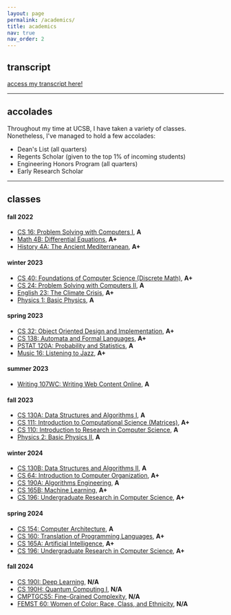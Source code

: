 ```yaml
---
layout: page
permalink: /academics/
title: academics
nav: true
nav_order: 2
---
```

## transcript
[access my transcript here!](/assets/pdf/wcorcoran-transcript-7.5.pdf)

---

## accolades
Throughout my time at UCSB, I have taken a variety of classes. Nonetheless, I've managed to hold a few accolades:
- Dean's List (all quarters)
- Regents Scholar (given to the top 1% of incoming students)
- Engineering Honors Program (all quarters)
- Early Research Scholar

---

## classes
#### **fall 2022**
- [CS 16: Problem Solving with Computers I](https://ucsb-cs16.github.io/), **A**
- [Math 4B: Differential Equations](https://www.math.ucsb.edu/sites/default/files/sitefiles/undergraduate/Outlines/MATH%204B%20Outline.pdf), **A+**
- [History 4A: The Ancient Mediterranean](https://www.history.ucsb.edu/course/the-ancient-mediterranean/), **A+**

#### **winter 2023**
- [CS 40: Foundations of Computer Science (Discrete Math)](https://sites.cs.ucsb.edu/~cappello/240Z/), **A+**
- [CS 24: Problem Solving with Computers II](https://ucsb-cs24.github.io/), **A**
- [English 23: The Climate Crisis](https://hiltner.english.ucsb.edu/index.php/syllabus/), **A+**
- [Physics 1: Basic Physics](https://my.sa.ucsb.edu/catalog/Current/CollegesDepartments/ls-intro/phys.aspx?DeptTab=Courses), **A**

#### **spring 2023**
- [CS 32: Object Oriented Design and Implementation](https://ucsb-cs32.github.io/), **A+**
- [CS 138: Automata and Formal Languages](https://cs.ucsb.edu/education/courses/course-descriptions/automata-and-formal-languages), **A+**
- [PSTAT 120A: Probability and Statistics](https://pstat120a.github.io/), **A**
- [Music 16: Listening to Jazz](https://my.sa.ucsb.edu/catalog/Current/collegesdepartments/ls-intro/music.aspx?DeptTab=Courses), **A+**

#### **summer 2023**
- [Writing 107WC: Writing Web Content Online](https://my.sa.ucsb.edu/catalog/current/CollegesDepartments/ls-intro/writ.aspx?DeptTab=Courses), **A**

#### **fall 2023**
- [CS 130A: Data Structures and Algorithms I](https://sites.cs.ucsb.edu/~vigoda/130A-Fall23/index.html), **A**
- [CS 111: Introduction to Computational Science (Matrices)](https://ucsb-cs111.github.io/), **A+**
- [CS 110: Introduction to Research in Computer Science](https://ersp.cs.ucsb.edu/), **A**
- [Physics 2: Basic Physics II](https://my.sa.ucsb.edu/catalog/Current/CollegesDepartments/ls-intro/phys.aspx?DeptTab=Courses), **A**

#### **winter 2024**
- [CS 130B: Data Structures and Algorithms II](https://sites.cs.ucsb.edu/~vigoda/130B-Winter24/index.html), **A**
- [CS 64: Introduction to Computer Organization](https://cs.ucsb.edu/education/courses/course-descriptions/computer-organization-and-logic-design), **A+**
- [CS 190A: Algorithms Engineering](https://cs.ucsb.edu/index.php/education/courses/special-topics-seminars/special-topics-course/cmpsc-190a-algorithms-engineering-0), **A**
- [CS 165B: Machine Learning](https://sites.cs.ucsb.edu/~xyan/classes/CS165B-2023spring/syllabus.html), **A+**
- [CS 196: Undergraduate Research in Computer Science](https://cs.ucsb.edu/education/courses/course-descriptions/undergraduate-research), **A+**

#### **spring 2024**
- [CS 154: Computer Architecture](https://cs.ucsb.edu/education/courses/course-descriptions/computer-architecture), **A**
- [CS 160: Translation of Programming Languages](https://sites.cs.ucsb.edu/~bultan/courses/160/), **A+**
- [CS 165A: Artificial Intelligence](https://sites.cs.ucsb.edu/~yuxiangw/classes/AICourse-2023Spring/), **A+**
- [CS 196: Undergraduate Research in Computer Science](https://cs.ucsb.edu/education/courses/course-descriptions/undergraduate-research), **A+**

#### **fall 2024**
- [CS 190I: Deep Learning](https://cs.ucsb.edu/education/courses/special-topics-seminars/special-topics-course/cmpsc-190i-introduction-deep-0), **N/A**
- [CS 190H: Quantum Computing I](https://cs.ucsb.edu/education/courses/special-topics-seminars/special-topics-course/cmpsc-190h-quantum-computing), **N/A**
- [CMPTGCS5: Fine-Grained Complexity](https://ccs.ucsb.edu/courses/2024/fall/fine-grained-complexity), **N/A**
- [FEMST 60: Women of Color: Race, Class, and Ethnicity](https://catalog.ucsb.edu/courses/FEMST%2060), **N/A**
